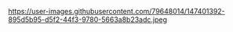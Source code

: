 https://user-images.githubusercontent.com/79648014/147401392-895d5b95-d5f2-44f3-9780-5663a8b23adc.jpeg
